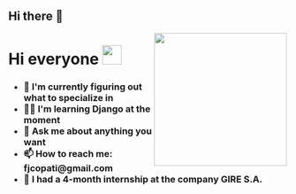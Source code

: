 ## Hi there 👋

<img id='gif' align="right" src="https://media1.giphy.com/media/v1.Y2lkPTc5MGI3NjExcmNlbjBsdmZwYmZtb2c0Y2ljY2FhNG9tMTJhMGR2cmI0MWdjNjdwYyZlcD12MV9pbnRlcm5hbF9naWZfYnlfaWQmY3Q9Zw/3o6Ztr9s7vPAS8XtK0/giphy.gif" width="240">
<header align="left">
    <h1 align="left">Hi everyone <img src="https://media0.giphy.com/media/v1.Y2lkPTc5MGI3NjExamxjazVzZHlxNTZzbGpxNDFnbng1azRwaWhtOG0ybGJjOXF6Yno1cyZlcD12MV9pbnRlcm5hbF9naWZfYnlfaWQmY3Q9Zw/Xbjut97XRr1aU/giphy.gif" width="35"></h1>
    <h3 align="left">
        <ul>
            <li>🔭 I'm currently figuring out what to specialize in</li>
            <li>👨‍🎓 I'm learning Django at the moment</li>
            <li>💬 Ask me about anything you want</li>
            <li>📫 How to reach me: fjcopati@gmail.com</li>
            <li>💼 I had a 4-month internship at the company GIRE S.A.</li>
        </ul>
    </h3>
</header>

<!--
**Cristian1308/Cristian1308** is a ✨ _special_ ✨ repository because its `README.md` (this file) appears on your GitHub profile.

Here are some ideas to get you started:

- 🔭 I’m currently working on ...
- 🌱 I’m currently learning ...
- 👯 I’m looking to collaborate on ...
- 🤔 I’m looking for help with ...
- 💬 Ask me about ...
- 📫 How to reach me: ...
- 😄 Pronouns: ...
- ⚡ Fun fact: ...
-->
